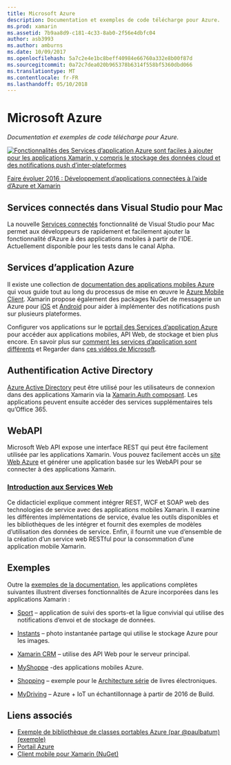 ```yaml
---
title: Microsoft Azure
description: Documentation et exemples de code télécharge pour Azure.
ms.prod: xamarin
ms.assetid: 7b9aa8d9-c181-4c33-8ab0-2f56e4dbfc04
author: asb3993
ms.author: amburns
ms.date: 10/09/2017
ms.openlocfilehash: 5a7c2e4e1bc8beff40984e66760a332e8b00f87d
ms.sourcegitcommit: 0a72c7dea020b965378b6314f558bf5360dbd066
ms.translationtype: MT
ms.contentlocale: fr-FR
ms.lasthandoff: 05/10/2018
---
```

# <a name="microsoft-azure"></a>Microsoft Azure

_Documentation et exemples de code télécharge pour Azure._

[ ![](images/evolve-mikej-azure-sml.png "Fonctionnalités des Services d’application Azure sont faciles à ajouter pour les applications Xamarin, y compris le stockage des données cloud et des notifications push d’inter-plateformes")](https://evolve.xamarin.com/session/56ec886fde91c6253c277bc6)

[Faire évoluer 2016 : Développement d’applications connectées à l’aide d’Azure et Xamarin](https://evolve.xamarin.com/session/56ec886fde91c6253c277bc6)

## <a name="connected-services-in-visual-studio-for-mac"></a>Services connectés dans Visual Studio pour Mac

La nouvelle [Services connectés](connected-services.md) fonctionnalité de Visual Studio pour Mac permet aux développeurs de rapidement et facilement ajouter la fonctionnalité d’Azure à des applications mobiles à partir de l’IDE. Actuellement disponible pour les tests dans le canal Alpha.


## <a name="azure-app-services"></a>Services d’application Azure

Il existe une collection de [documentation des applications mobiles Azure](~/cross-platform/data-cloud/mobile-apps.md) qui vous guide tout au long du processus de mise en œuvre le [Azure Mobile Client](https://www.nuget.org/packages/Microsoft.Azure.Mobile.Client/).
Xamarin propose également des packages NuGet de messagerie un Azure pour [iOS](https://www.nuget.org/packages/Xamarin.Azure.NotificationHubs.iOS/) et [Android](https://www.nuget.org/packages/Xamarin.Azure.NotificationHubs.Android/) pour aider à implémenter des notifications push sur plusieurs plateformes.

Configurer vos applications sur le [portail des Services d’application Azure](https://portal.azure.com/) pour accéder aux applications mobiles, API Web, de stockage et bien plus encore. En savoir plus sur [comment les services d’application sont différents](http://azure.microsoft.com/updates/whats-new-with-azure-app-service/) et Regarder dans [ces vidéos de Microsoft](http://azure.microsoft.com/campaigns/azure-march-announcement/).

## <a name="active-directory-authentication"></a>Authentification Active Directory

[Azure Active Directory](~/cross-platform/data-cloud/active-directory/index.md) peut être utilisé pour les utilisateurs de connexion dans des applications Xamarin via la [Xamarin.Auth composant](https://www.nuget.org/packages/Xamarin.Auth/).
Les applications peuvent ensuite accéder des services supplémentaires tels qu’Office 365.

## <a name="webapi"></a>WebAPI

Microsoft Web API expose une interface REST qui peut être facilement utilisée par les applications Xamarin.
Vous pouvez facilement accès un [site Web Azure](https://trywebsites.azurewebsites.net/) et générer une application basée sur les WebAPI pour se connecter à des applications Xamarin.


###  <a name="introduction-to-web-servicescross-platformdata-cloudweb-servicesindexmd"></a>[Introduction aux Services Web](~/cross-platform/data-cloud/web-services/index.md)

Ce didacticiel explique comment intégrer REST, WCF et SOAP web des technologies de service avec des applications mobiles Xamarin. Il examine les différentes implémentations de service, évalue les outils disponibles et les bibliothèques de les intégrer et fournit des exemples de modèles d’utilisation des données de service. Enfin, il fournit une vue d’ensemble de la création d’un service web RESTful pour la consommation d’une application mobile Xamarin.

## <a name="samples"></a>Exemples

Outre la [exemples de la documentation](https://github.com/xamarin/mobile-samples/tree/master/Azure), les applications complètes suivantes illustrent diverses fonctionnalités de Azure incorporées dans les applications Xamarin :

- [Sport](https://github.com/xamarin/Sport) – application de suivi des sports-et la ligue convivial qui utilise des notifications d’envoi et de stockage de données.
- [Instants](https://github.com/pierceboggan/Moments) – photo instantanée partage qui utilise le stockage Azure pour les images.
- [Xamarin CRM](https://github.com/xamarin/app-crm) – utilise des API Web pour le serveur principal.
- [MyShoppe](https://github.com/jamesmontemagno/MyShoppe) -des applications mobiles Azure.

- [Shopping](https://github.com/dotnet-architecture/eShopOnContainers) – exemple pour le [Architecture série](https://www.microsoft.com/net/learn/architecture) de livres électroniques.
- [MyDriving](https://azure.microsoft.com/campaigns/mydriving/) – Azure + IoT un échantillonnage à partir de 2016 de Build.


## <a name="related-links"></a>Liens associés

- [Exemple de bibliothèque de classes portables Azure (par @paulbatum) (exemple)](https://github.com/paulbatum/mobile-services-xamarin-pcl)
- [Portail Azure](http://azure.microsoft.com/)
- [Client mobile pour Xamarin (NuGet)](https://www.nuget.org/packages/Microsoft.Azure.Mobile.Client/)
